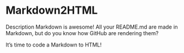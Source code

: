 # Markdown2HTML

Description
Markdown is awesome! All your README.md are made in Markdown, but do you know how GitHub are rendering them?

It’s time to code a Markdown to HTML!